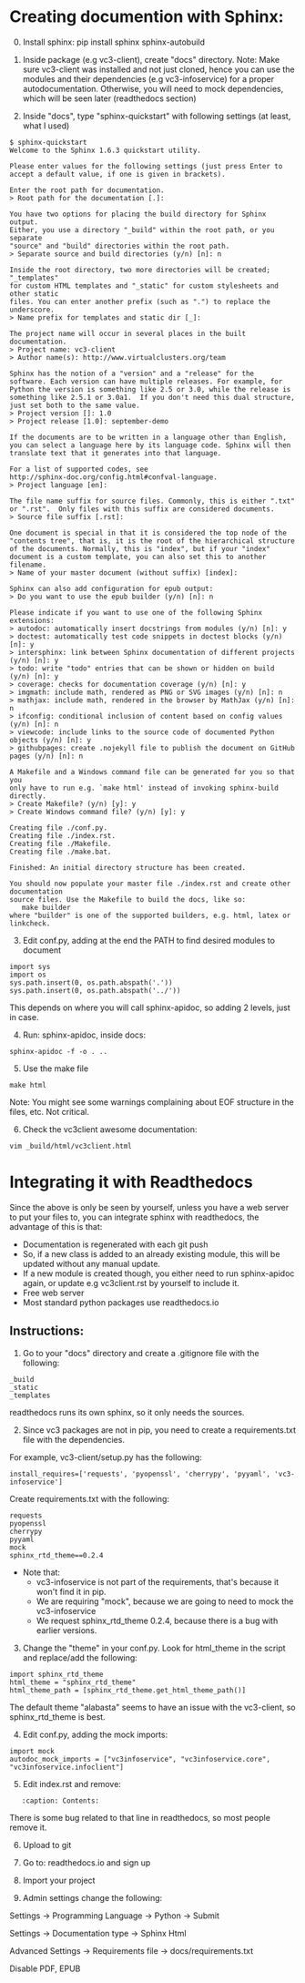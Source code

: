 # Creating documention with Sphinx:

0. Install sphinx: pip install sphinx sphinx-autobuild

1. Inside package (e.g vc3-client), create "docs" directory. 
Note: Make sure vc3-client was installed and not just cloned, hence you can use the modules and their dependencies (e.g vc3-infoservice) for a proper autodocumentation.
Otherwise, you will need to mock dependencies, which will be seen later (readthedocs section)

2. Inside "docs", type "sphinx-quickstart" with following settings (at least, what I used)
```
$ sphinx-quickstart 
Welcome to the Sphinx 1.6.3 quickstart utility.

Please enter values for the following settings (just press Enter to
accept a default value, if one is given in brackets).

Enter the root path for documentation.
> Root path for the documentation [.]: 

You have two options for placing the build directory for Sphinx output.
Either, you use a directory "_build" within the root path, or you separate
"source" and "build" directories within the root path.
> Separate source and build directories (y/n) [n]: n

Inside the root directory, two more directories will be created; "_templates"
for custom HTML templates and "_static" for custom stylesheets and other static
files. You can enter another prefix (such as ".") to replace the underscore.
> Name prefix for templates and static dir [_]: 

The project name will occur in several places in the built documentation.
> Project name: vc3-client
> Author name(s): http://www.virtualclusters.org/team

Sphinx has the notion of a "version" and a "release" for the
software. Each version can have multiple releases. For example, for
Python the version is something like 2.5 or 3.0, while the release is
something like 2.5.1 or 3.0a1.  If you don't need this dual structure,
just set both to the same value.
> Project version []: 1.0
> Project release [1.0]: september-demo

If the documents are to be written in a language other than English,
you can select a language here by its language code. Sphinx will then
translate text that it generates into that language.

For a list of supported codes, see
http://sphinx-doc.org/config.html#confval-language.
> Project language [en]: 

The file name suffix for source files. Commonly, this is either ".txt"
or ".rst".  Only files with this suffix are considered documents.
> Source file suffix [.rst]: 

One document is special in that it is considered the top node of the
"contents tree", that is, it is the root of the hierarchical structure
of the documents. Normally, this is "index", but if your "index"
document is a custom template, you can also set this to another filename.
> Name of your master document (without suffix) [index]: 

Sphinx can also add configuration for epub output:
> Do you want to use the epub builder (y/n) [n]: n

Please indicate if you want to use one of the following Sphinx extensions:
> autodoc: automatically insert docstrings from modules (y/n) [n]: y
> doctest: automatically test code snippets in doctest blocks (y/n) [n]: y
> intersphinx: link between Sphinx documentation of different projects (y/n) [n]: y
> todo: write "todo" entries that can be shown or hidden on build (y/n) [n]: y
> coverage: checks for documentation coverage (y/n) [n]: y
> imgmath: include math, rendered as PNG or SVG images (y/n) [n]: n
> mathjax: include math, rendered in the browser by MathJax (y/n) [n]: n
> ifconfig: conditional inclusion of content based on config values (y/n) [n]: n
> viewcode: include links to the source code of documented Python objects (y/n) [n]: y
> githubpages: create .nojekyll file to publish the document on GitHub pages (y/n) [n]: n

A Makefile and a Windows command file can be generated for you so that you
only have to run e.g. `make html' instead of invoking sphinx-build
directly.
> Create Makefile? (y/n) [y]: y
> Create Windows command file? (y/n) [y]: y

Creating file ./conf.py.
Creating file ./index.rst.
Creating file ./Makefile.
Creating file ./make.bat.

Finished: An initial directory structure has been created.

You should now populate your master file ./index.rst and create other documentation
source files. Use the Makefile to build the docs, like so:
   make builder
where "builder" is one of the supported builders, e.g. html, latex or linkcheck.
```

3. Edit conf.py, adding at the end the PATH to find desired modules to document
```
import sys
import os
sys.path.insert(0, os.path.abspath('.'))
sys.path.insert(0, os.path.abspath('../'))
```
This depends on where you will call sphinx-apidoc, so adding 2 levels, just in case.

4. Run: sphinx-apidoc, inside docs:
```
sphinx-apidoc -f -o . ..
```

5. Use the make file
```
make html
```
Note: You might see some warnings complaining about EOF structure in the files, etc. Not critical.

6. Check the vc3client awesome documentation:
```
vim _build/html/vc3client.html 
```

# Integrating it with Readthedocs

Since the above is only be seen by yourself, unless you have a web server to put your files to, you can integrate sphinx with readthedocs, the advantage of this is that:

- Documentation is regenerated with each git push 
- So, if a new class is added to an already existing module, this will be updated without any manual update.
- If a new module is created though, you either need to run sphinx-apidoc again, or update e.g vc3client.rst by yourself to include it.
- Free web server
- Most standard python packages use readthedocs.io

## Instructions:

1. Go to your "docs" directory and create a .gitignore file with the following:
```
_build
_static
_templates
```
readthedocs runs its own sphinx, so it only needs the sources.

2. Since vc3 packages are not in pip, you need to create a requirements.txt file with the dependencies.

For example, vc3-client/setup.py has the following:
```
install_requires=['requests', 'pyopenssl', 'cherrypy', 'pyyaml', 'vc3-infoservice']
```

Create requirements.txt  with the following:
```
requests
pyopenssl
cherrypy
pyyaml
mock
sphinx_rtd_theme==0.2.4
```
- Note that:
  - vc3-infoservice is not part of the requirements, that's because it won't find it in pip. 
  - We are requiring "mock", because we are going to need to mock the vc3-infoservice 
  - We request sphinx_rtd_theme 0.2.4, because there is a bug with earlier versions.

3. Change the "theme" in your conf.py. Look for html_theme in the script and replace/add the following:

```
import sphinx_rtd_theme
html_theme = "sphinx_rtd_theme"
html_theme_path = [sphinx_rtd_theme.get_html_theme_path()]
```
The default theme "alabasta" seems to have an issue with the vc3-client, so sphinx_rtd_theme is best.

4. Edit conf.py, adding the mock imports:
```
import mock
autodoc_mock_imports = ["vc3infoservice", "vc3infoservice.core", "vc3infoservice.infoclient"]
```

5. Edit index.rst and remove:
```
   :caption: Contents:
```
There is some bug related to that line in readthedocs, so most people remove it.

6. Upload to git

7. Go to: readthedocs.io and sign up

8. Import your project

9. Admin settings change the following:

Settings -> Programming Language -> Python -> Submit

Settings -> Documentation type -> Sphinx Html

Advanced Settings -> Requirements file -> docs/requirements.txt

Disable PDF, EPUB
